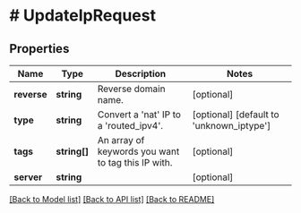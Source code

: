 # # UpdateIpRequest

## Properties

Name | Type | Description | Notes
------------ | ------------- | ------------- | -------------
**reverse** | **string** | Reverse domain name. | [optional]
**type** | **string** | Convert a &#39;nat&#39; IP to a &#39;routed_ipv4&#39;. | [optional] [default to 'unknown_iptype']
**tags** | **string[]** | An array of keywords you want to tag this IP with. | [optional]
**server** | **string** |  | [optional]

[[Back to Model list]](../../README.md#models) [[Back to API list]](../../README.md#endpoints) [[Back to README]](../../README.md)
